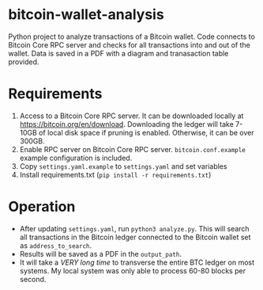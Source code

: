 # bitcoin-wallet-analysis
Python project to analyze transactions of a Bitcoin wallet. Code connects to Bitcoin Core RPC server and checks for all transactions into and out of the wallet. Data is saved in a PDF with a diagram and tranasaction table provided.

# Requirements
1) Access to a Bitcoin Core RPC server. It can be downloaded locally at https://bitcoin.org/en/download. Downloading the ledger will take 7-10GB of local disk space if pruning is enabled. Otherwise, it can be over 300GB.
2) Enable RPC server on Bitcoin Core RPC server. `bitcoin.conf.example` example configuration is included.
3) Copy `settings.yaml.example` to `settings.yaml` and set variables
4) Install requirements.txt (`pip install -r requirements.txt`)

# Operation
- After updating `settings.yaml`, run `python3 analyze.py`. This will search all transactions in the Bitcoin ledger connected to the Bitcoin wallet set as `address_to_search`.
- Results will be saved as a PDF in the `output_path`.
- It will take a *VERY long time* to transverse the entire BTC ledger on most systems. My local system was only able to process 60-80 blocks per second.

